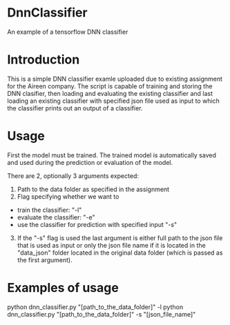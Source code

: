 # DnnClassifier
An example of a tensorflow DNN classifier

# Introduction
This is a simple DNN classifier examle uploaded due to existing assignment for the Aireen company. 
The script is capable of training and storing the DNN clasifier, then loading and evaluating the existing classifier and last loading an existing classifier with specified json file used as input to which the classifier prints out an output of a classifier. 

# Usage
First the model must be trained. The trained model is automatically saved and used during the prediction or evaluation of the model. 

There are 2, optionally 3 arguments expected: 
1. Path to the data folder as specified in the assignment
2. Flag specifying whether we want to 
 - train the classifier:  "-l"
 - evaluate the classifier: "-e"
 - use the classifier for prediction with specified input "-s"
3. If the "-s" flag is used the last argument is either full path to the json file that is used as input or only the json file name if it is located in the "data_json" folder located in the original data folder (which is passed as the first argument).

# Examples of usage
python dnn_classifier.py "[path_to_the_data_folder]" -l
python dnn_classifier.py "[path_to_the_data_folder]" -s "[json_file_name]"
